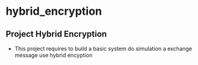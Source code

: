 # hybrid_encryption

## Project Hybrid Encryption
- This project requires to build a basic system do simulation a exchange message use hybrid encyption
